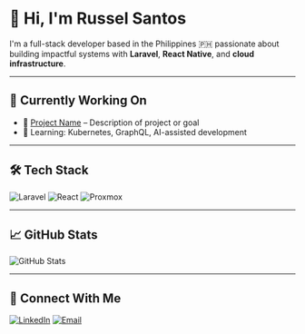 # 👋 Hi, I'm Russel Santos

I'm a full-stack developer based in the Philippines 🇵🇭 passionate about building impactful systems with **Laravel**, **React Native**, and **cloud infrastructure**.

---

## 💼 Currently Working On
- 🚀 [Project Name](#) – Description of project or goal
- 🧠 Learning: Kubernetes, GraphQL, AI-assisted development

---

## 🛠️ Tech Stack
![Laravel](https://img.shields.io/badge/Laravel-%23FF2D20.svg?style=flat&logo=laravel&logoColor=white)
![React](https://img.shields.io/badge/React-%2320232a.svg?style=flat&logo=react&logoColor=%2361DAFB)
![Proxmox](https://img.shields.io/badge/Proxmox-333333?style=flat&logo=proxmox&logoColor=white)

---

## 📈 GitHub Stats
![GitHub Stats](https://github-readme-stats.vercel.app/api?username=russelsantos&show_icons=true&theme=tokyonight)

---

## 🔗 Connect With Me
[![LinkedIn](https://img.shields.io/badge/-LinkedIn-blue?style=flat-square&logo=Linkedin&logoColor=white)](https://linkedin.com/in/yourprofile)
[![Email](https://img.shields.io/badge/Email-D14836?style=flat&logo=gmail&logoColor=white)](mailto:you@example.com)

